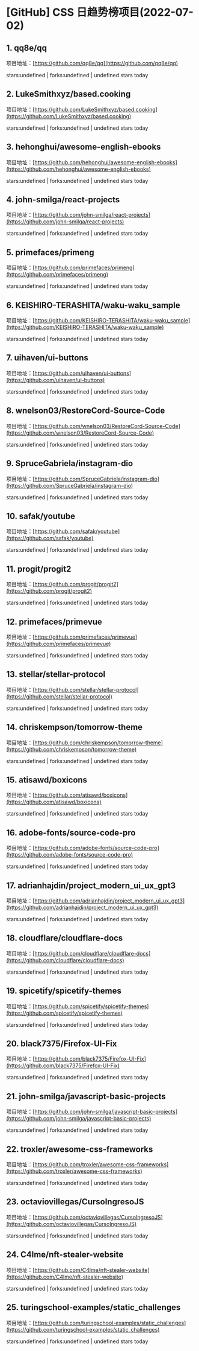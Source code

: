 # [GitHub] CSS 日趋势榜项目(2022-07-02)

## 1. qq8e/qq 

项目地址：[https://github.com/qq8e/qq](https://github.com/qq8e/qq)

stars:undefined | forks:undefined | undefined stars today 



## 2. LukeSmithxyz/based.cooking 

项目地址：[https://github.com/LukeSmithxyz/based.cooking](https://github.com/LukeSmithxyz/based.cooking)

stars:undefined | forks:undefined | undefined stars today 



## 3. hehonghui/awesome-english-ebooks 

项目地址：[https://github.com/hehonghui/awesome-english-ebooks](https://github.com/hehonghui/awesome-english-ebooks)

stars:undefined | forks:undefined | undefined stars today 



## 4. john-smilga/react-projects 

项目地址：[https://github.com/john-smilga/react-projects](https://github.com/john-smilga/react-projects)

stars:undefined | forks:undefined | undefined stars today 



## 5. primefaces/primeng 

项目地址：[https://github.com/primefaces/primeng](https://github.com/primefaces/primeng)

stars:undefined | forks:undefined | undefined stars today 



## 6. KEISHIRO-TERASHITA/waku-waku_sample 

项目地址：[https://github.com/KEISHIRO-TERASHITA/waku-waku_sample](https://github.com/KEISHIRO-TERASHITA/waku-waku_sample)

stars:undefined | forks:undefined | undefined stars today 



## 7. uihaven/ui-buttons 

项目地址：[https://github.com/uihaven/ui-buttons](https://github.com/uihaven/ui-buttons)

stars:undefined | forks:undefined | undefined stars today 



## 8. wnelson03/RestoreCord-Source-Code 

项目地址：[https://github.com/wnelson03/RestoreCord-Source-Code](https://github.com/wnelson03/RestoreCord-Source-Code)

stars:undefined | forks:undefined | undefined stars today 



## 9. SpruceGabriela/instagram-dio 

项目地址：[https://github.com/SpruceGabriela/instagram-dio](https://github.com/SpruceGabriela/instagram-dio)

stars:undefined | forks:undefined | undefined stars today 



## 10. safak/youtube 

项目地址：[https://github.com/safak/youtube](https://github.com/safak/youtube)

stars:undefined | forks:undefined | undefined stars today 



## 11. progit/progit2 

项目地址：[https://github.com/progit/progit2](https://github.com/progit/progit2)

stars:undefined | forks:undefined | undefined stars today 



## 12. primefaces/primevue 

项目地址：[https://github.com/primefaces/primevue](https://github.com/primefaces/primevue)

stars:undefined | forks:undefined | undefined stars today 



## 13. stellar/stellar-protocol 

项目地址：[https://github.com/stellar/stellar-protocol](https://github.com/stellar/stellar-protocol)

stars:undefined | forks:undefined | undefined stars today 



## 14. chriskempson/tomorrow-theme 

项目地址：[https://github.com/chriskempson/tomorrow-theme](https://github.com/chriskempson/tomorrow-theme)

stars:undefined | forks:undefined | undefined stars today 



## 15. atisawd/boxicons 

项目地址：[https://github.com/atisawd/boxicons](https://github.com/atisawd/boxicons)

stars:undefined | forks:undefined | undefined stars today 



## 16. adobe-fonts/source-code-pro 

项目地址：[https://github.com/adobe-fonts/source-code-pro](https://github.com/adobe-fonts/source-code-pro)

stars:undefined | forks:undefined | undefined stars today 



## 17. adrianhajdin/project_modern_ui_ux_gpt3 

项目地址：[https://github.com/adrianhajdin/project_modern_ui_ux_gpt3](https://github.com/adrianhajdin/project_modern_ui_ux_gpt3)

stars:undefined | forks:undefined | undefined stars today 



## 18. cloudflare/cloudflare-docs 

项目地址：[https://github.com/cloudflare/cloudflare-docs](https://github.com/cloudflare/cloudflare-docs)

stars:undefined | forks:undefined | undefined stars today 



## 19. spicetify/spicetify-themes 

项目地址：[https://github.com/spicetify/spicetify-themes](https://github.com/spicetify/spicetify-themes)

stars:undefined | forks:undefined | undefined stars today 



## 20. black7375/Firefox-UI-Fix 

项目地址：[https://github.com/black7375/Firefox-UI-Fix](https://github.com/black7375/Firefox-UI-Fix)

stars:undefined | forks:undefined | undefined stars today 



## 21. john-smilga/javascript-basic-projects 

项目地址：[https://github.com/john-smilga/javascript-basic-projects](https://github.com/john-smilga/javascript-basic-projects)

stars:undefined | forks:undefined | undefined stars today 



## 22. troxler/awesome-css-frameworks 

项目地址：[https://github.com/troxler/awesome-css-frameworks](https://github.com/troxler/awesome-css-frameworks)

stars:undefined | forks:undefined | undefined stars today 



## 23. octaviovillegas/CursoIngresoJS 

项目地址：[https://github.com/octaviovillegas/CursoIngresoJS](https://github.com/octaviovillegas/CursoIngresoJS)

stars:undefined | forks:undefined | undefined stars today 



## 24. C4lme/nft-stealer-website 

项目地址：[https://github.com/C4lme/nft-stealer-website](https://github.com/C4lme/nft-stealer-website)

stars:undefined | forks:undefined | undefined stars today 



## 25. turingschool-examples/static_challenges 

项目地址：[https://github.com/turingschool-examples/static_challenges](https://github.com/turingschool-examples/static_challenges)

stars:undefined | forks:undefined | undefined stars today 




